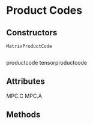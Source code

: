 # Product Codes

## Constructors

```@docs
MatrixProductCode
```

```@docs

```

productcode
tensorproductcode


## Attributes

MPC.C
MPC.A

## Methods
